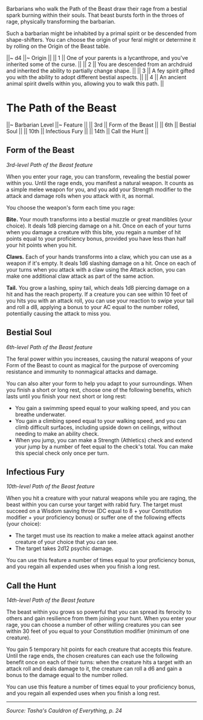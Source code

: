 Barbarians who walk the Path of the Beast draw their rage from a bestial spark burning within their souls. That beast bursts forth in the throes of rage, physically transforming the barbarian.

Such a barbarian might be inhabited by a primal spirit or be descended from shape-shifters. You can choose the origin of your feral might or determine it by rolling on the Origin of the Beast table.

||~ d4 ||~ Origin ||
|| 1 || One of your parents is a lycanthrope, and you've inherited some of the curse. ||
|| 2 || You are descended from an archdruid and inherited the ability to partially change shape. ||
|| 3 || A fey spirit gifted you with the ability to adopt different bestial aspects. ||
|| 4 || An ancient animal spirit dwells within you, allowing you to walk this path. ||

# The Path of the Beast

||~ Barbarian Level ||~ Feature ||
|| 3rd || Form of the Beast ||
|| 6th || Bestial Soul ||
|| 10th || Infectious Fury ||
|| 14th || Call the Hunt ||

## Form of the Beast

_3rd-level Path of the Beast feature_

When you enter your rage, you can transform, revealing the bestial power within you. Until the rage ends, you manifest a natural weapon. It counts as a simple melee weapon for you, and you add your Strength modifier to the attack and damage rolls when you attack with it, as normal.

You choose the weapon's form each time you rage:

**Bite.** Your mouth transforms into a bestial muzzle or great mandibles (your choice). It deals 1d8 piercing damage on a hit. Once on each of your turns when you damage a creature with this bite, you regain a number of hit points equal to your proficiency bonus, provided you have less than half your hit points when you hit.

**Claws.** Each of your hands transforms into a claw, which you can use as a weapon if it's empty. It deals 1d6 slashing damage on a hit. Once on each of your turns when you attack with a claw using the Attack action, you can make one additional claw attack as part of the same action.

**Tail.** You grow a lashing, spiny tail, which deals 1d8 piercing damage on a hit and has the reach property. If a creature you can see within 10 feet of you hits you with an attack roll, you can use your reaction to swipe your tail and roll a d8, applying a bonus to your AC equal to the number rolled, potentially causing the attack to miss you.

## Bestial Soul

_6th-level Path of the Beast feature_

The feral power within you increases, causing the natural weapons of your Form of the Beast to count as magical for the purpose of overcoming resistance and immunity to nonmagical attacks and damage.

You can also alter your form to help you adapt to your surroundings. When you finish a short or long rest, choose one of the following benefits, which lasts until you finish your next short or long rest:

* You gain a swimming speed equal to your walking speed, and you can breathe underwater.
* You gain a climbing speed equal to your walking speed, and you can climb difficult surfaces, including upside down on ceilings, without needing to make an ability check.
* When you jump, you can make a Strength (Athletics) check and extend your jump by a number of feet equal to the check's total. You can make this special check only once per turn.

## Infectious Fury

_10th-level Path of the Beast feature_

When you hit a creature with your natural weapons while you are raging, the beast within you can curse your target with rabid fury. The target must succeed on a Wisdom saving throw (DC equal to 8 + your Constitution modifier + your proficiency bonus) or suffer one of the following effects (your choice):

* The target must use its reaction to make a melee attack against another creature of your choice that you can see.
* The target takes 2d12 psychic damage.

You can use this feature a number of times equal to your proficiency bonus, and you regain all expended uses when you finish a long rest.

## Call the Hunt

_14th-level Path of the Beast feature_

The beast within you grows so powerful that you can spread its ferocity to others and gain resilience from them joining your hunt. When you enter your rage, you can choose a number of other willing creatures you can see within 30 feet of you equal to your Constitution modifier (minimum of one creature).

You gain 5 temporary hit points for each creature that accepts this feature. Until the rage ends, the chosen creatures can each use the following benefit once on each of their turns: when the creature hits a target with an attack roll and deals damage to it, the creature can roll a d6 and gain a bonus to the damage equal to the number rolled.

You can use this feature a number of times equal to your proficiency bonus, and you regain all expended uses when you finish a long rest.

----

_Source: Tasha's Cauldron of Everything, p. 24_
